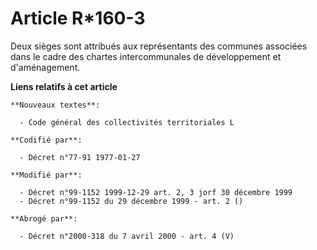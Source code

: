 # Article R*160-3

Deux sièges sont attribués aux représentants des communes associées dans le cadre des chartes intercommunales de
développement et d'aménagement.

**Liens relatifs à cet article**

	**Nouveaux textes**:

	  - Code général des collectivités territoriales L

	**Codifié par**:

	  - Décret n°77-91 1977-01-27

	**Modifié par**:

	  - Décret n°99-1152 1999-12-29 art. 2, 3 jorf 30 décembre 1999
	  - Décret n°99-1152 du 29 décembre 1999 - art. 2 ()

	**Abrogé par**:

	  - Décret n°2000-318 du 7 avril 2000 - art. 4 (V)
